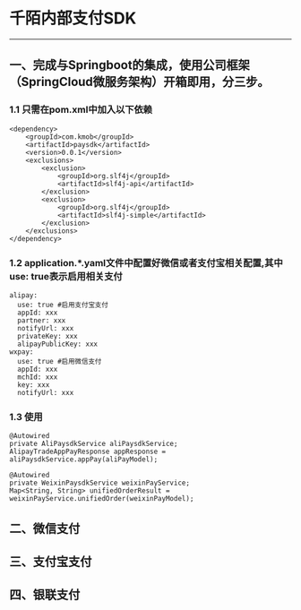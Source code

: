 # 千陌内部支付SDK
---
## 一、完成与Springboot的集成，使用公司框架（SpringCloud微服务架构）开箱即用，分三步。
### 1.1 只需在pom.xml中加入以下依赖
```
<dependency>
	<groupId>com.kmob</groupId>
	<artifactId>paysdk</artifactId>
	<version>0.0.1</version>
	<exclusions>
		<exclusion>
			<groupId>org.slf4j</groupId>
			<artifactId>slf4j-api</artifactId>
		</exclusion>
		<exclusion>
			<groupId>org.slf4j</groupId>
			<artifactId>slf4j-simple</artifactId>
		</exclusion>
	</exclusions>
</dependency>
```

### 1.2 application.*.yaml文件中配置好微信或者支付宝相关配置,其中use: true表示启用相关支付

```
alipay:
  use: true #启用支付宝支付
  appId: xxx
  partner: xxx
  notifyUrl: xxx
  privateKey: xxx
  alipayPublicKey: xxx
wxpay:
  use: true #启用微信支付
  appId: xxx
  mchId: xxx
  key: xxx
  notifyUrl: xxx
```

### 1.3 使用
```
@Autowired
private AliPaysdkService aliPaysdkService;
AlipayTradeAppPayResponse appResponse = aliPaysdkService.appPay(aliPayModel);
```

```
@Autowired
private WeixinPaysdkService weixinPayService;
Map<String, String> unifiedOrderResult = weixinPayService.unifiedOrder(weixinPayModel);
```

## 二、微信支付

## 三、支付宝支付

## 四、银联支付